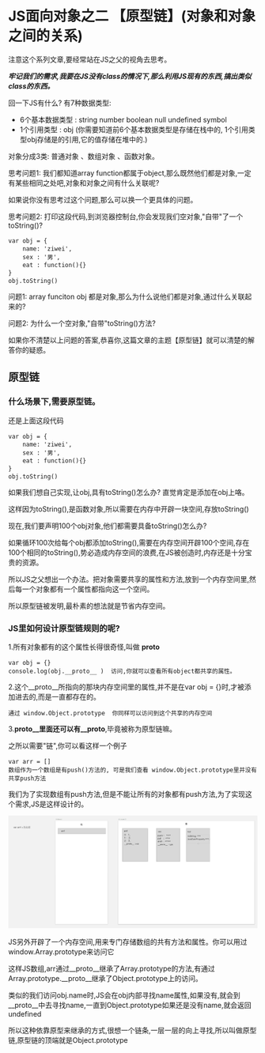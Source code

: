 # JS面向对象之二 【原型链】(对象和对象之间的关系)

注意这个系列文章,要经常站在JS之父的视角去思考。

***牢记我们的需求,我要在JS没有class的情况下,那么利用JS现有的东西,搞出类似class的东西。***

回一下JS有什么? 有7种数据类型:

- 6个基本数据类型 : string number boolean null undefined symbol
-  1个引用类型 :  obj (你需要知道前6个基本数据类型是存储在栈中的, 1个引用类型obj存储是的引用,它的值存储在堆中的.) 

对象分成3类: 普通对象 、数组对象 、函数对象。

思考问题1: 我们都知道array function都属于object,那么既然他们都是对象,一定有某些相同之处吧,对象和对象之间有什么关联呢?
  
如果说你没有思考过这个问题,那么可以换一个更具体的问题。

思考问题2: 打印这段代码,到浏览器控制台,你会发现我们空对象,"自带"了一个toString()? 

```
var obj = {
    name: 'ziwei',
    sex : '男',
    eat : function(){}
}
obj.toString()

```

问题1: array funciton obj 都是对象,那么为什么说他们都是对象,通过什么关联起来的?

问题2: 为什么一个空对象,"自带"toString()方法?
  
如果你不清楚以上问题的答案,恭喜你,这篇文章的主题【原型链】就可以清楚的解答你的疑惑。

## 原型链

### 什么场景下,需要原型链。

还是上面这段代码
```
var obj = {
    name: 'ziwei',
    sex : '男',
    eat : function(){}
}
obj.toString()

```
如果我们想自己实现,让obj,具有toString()怎么办? 直觉肯定是添加在obj上咯。

这样因为toString(),是函数对象,所以需要在内存中开辟一块空间,存放toString()

现在,我们要声明100个obj对象,他们都需要具备toString()怎么办?

如果循环100次给每个obj都添加toString(),需要在内存空间开辟100个空间,存在100个相同的toString(),势必造成内存空间的浪费,在JS被创造时,内存还是十分宝贵的资源。


所以JS之父想出一个办法。把对象需要共享的属性和方法,放到一个内存空间里,然后每一个对象都有一个属性都指向这一个空间。

所以原型链被发明,最朴素的想法就是节省内存空间。


### JS里如何设计原型链规则的呢?


1.所有对象都有的这个属性长得很奇怪,叫做 __proto__

```
var obj = {}
console.log(obj.__proto__ )  访问,你就可以查看所有object都共享的属性。
```

2.这个__proto__所指向的那块内存空间里的属性,并不是在var obj = {}时,才被添加进去的,而是一直都存在的。

```
通过 window.Object.prototype  你同样可以访问到这个共享的内存空间

```


3.__proto__里面还可以有__proto__,毕竟被称为原型链嘛。

之所以需要"链",你可以看这样一个例子

```
var arr = []
数组作为一个数组是有push()方法的, 可是我们查看 window.Object.prototype里并没有共享push方法

```
我们为了实现数组有push方法,但是不能让所有的对象都有push方法,为了实现这个需求,JS是这样设计的。

![内存图](./neicun.png)

JS另外开辟了一个内存空间,用来专门存储数组的共有方法和属性。你可以用过window.Array.prototype来访问它

这样JS数组,arr通过__proto__继承了Array.prototype的方法,有通过Array.prototype.__proto__继承了Object.prototype上的访问。

类似的我们访问obj.name时,JS会在obj内部寻找name属性,如果没有,就会到__proto__中去寻找name,一直到Object.prototype如果还是没有name,就会返回undefined

所以这种依靠原型来继承的方式,很想一个链条,一层一层的向上寻找,所以叫做原型链,原型链的顶端就是Object.prototype






  

